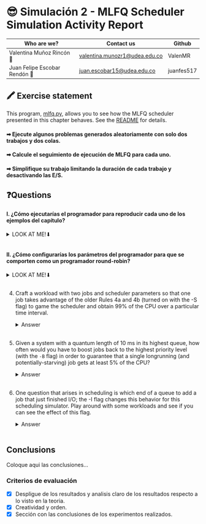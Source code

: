 # 😎 Simulación 2 - MLFQ Scheduler Simulation Activity Report

|Who are we?|Contact us|Github|
|---|---|---|
|Valentina Muñoz Rincón 🐜|valentina.munozr1@udea.edu.co|ValenMR|
|Juan Felipe Escobar Rendón 🐔|juan.escobar15@udea.edu.co|juanfes517|

## 🖍 Exercise statement

This program, [mlfq.py](mlfq.py), allows you to see how the MLFQ scheduler presented in this chapter behaves. See the [README](https://github.com/remzi-arpacidusseau/ostep-homework/blob/master/cpu-sched-mlfq/README.md) for details.


#### ➡ Ejecute algunos problemas generados aleatoriamente con solo dos trabajos y dos colas. 
#### ➡ Calcule el seguimiento de ejecución de MLFQ para cada uno. 
#### ➡ Simplifique su trabajo limitando la duración de cada trabajo y desactivando las E/S.


## ❓Questions

#### Ⅰ. ¿Cómo ejecutarías el programador para reproducir cada uno de los ejemplos del capítulo?
   
   <details>
   <summary>
      LOOK AT ME!⬇
   </summary>
      
   Comando ejecutado:
      
   ```bash
   python3 mlfq.py -n 2 -M 10 -j 2 -Q "5,3"
   ```
   - `-n 2`: `2` colas en el MLFQ
   - `-M 10`: tiempo máxima de ejecución en 10 unidades de tiempo
   - `-j 2`: Define dos trabajos
   - `-Q "5,3"`: quantum para las dos colas (la primera con más prioridad de `5` unidades de tiempo y la segunda con menos prioridad de `3` unidades de tiempo)     


   #### Terminal:
   
   ![Image 1](ejercicio_1.png)

   Ambos trabajos comienzan simultáneamente, pero debido a sus diferentes tiempos de ejecución y frecuencias de I/O, tienen trayectorias de ejecución distintas. El trabajo `0` tardará más tiempo debido a su mayor `runTime`, pero ambos están sujetos a interupciones por I/O y por las colas de prioridad.


   </details>
   <br>

#### Ⅱ. ¿Cómo configurarías los parámetros del programador para que se comporten como un programador round-robin?

   <details>
   <summary>
       LOOK AT ME!⬇   
   </summary>
   
   > **Recordemos algo** : El RR es un algoritmo de planificación de CPU que proporciona un quantum fijo a cada proceso.

   Comando ejecutado:
      
   ```bash
   python3 mlfq.py -n 1 -Q "5"
   ```

   - `-n 1`: Solo una cola, lo que utiliza RR.
   - `-Q "5"`: 5 unidades de tiempo para todos los trabajos.

   #### Terminal:
   
   ![Image 2](ejercicio_2.png)

   Dado que se configuró con una sola cola el algoritmo se comporta como un Round-Robin. Cada trabajo obtiene 5 unidades de tiempo en orden; si un trabajo no termina en su tiempo (5 unidades), se interrumpe y pasa al final de la cola, así se asgura que cada uno tenga su "turno" para una ejecución más justa y así al final se todos los trabajos se habrán completado. 

   
   </details>
   <br>

4. Craft a workload with two jobs and scheduler parameters so that one job takes advantage of the older Rules 4a and 4b (turned on
with the -S flag) to game the scheduler and obtain 99% of the CPU over a particular time interval.

   <details>
   <summary>Answer</summary>
   Coloque aqui su respuerta
   </details>
   <br>

5. Given a system with a quantum length of 10 ms in its highest queue, how often would you have to boost jobs back to the highest priority level (with the `-B` flag) in order to guarantee that a single longrunning (and potentially-starving) job gets at least 5% of the CPU?

   <details>
   <summary>Answer</summary>
   Coloque aqui su respuerta
   </details>
   <br>

6. One question that arises in scheduling is which end of a queue to add a job that just finished I/O; the -I flag changes this behavior
for this scheduling simulator. Play around with some workloads and see if you can see the effect of this flag.

   <details>
   <summary>Answer</summary>
   Coloque aqui su respuerta
   </details>
   <br>

## Conclusions

Coloque aqui las conclusiones...


### Criterios de evaluación
- [x] Despligue de los resultados y analisis claro de los resultados respecto a lo visto en la teoria.
- [x] Creatividad y orden.
- [x] Sección con las conclusiones de los experimentos realizados.
